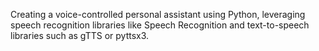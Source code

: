 Creating a voice-controlled personal assistant using Python, leveraging speech recognition 
libraries like Speech Recognition and text-to-speech libraries such as gTTS or pyttsx3.
